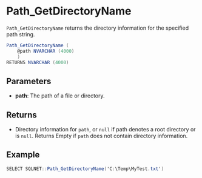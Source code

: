 # Path_GetDirectoryName

`Path_GetDirectoryName` returns the directory information for the specified path string.

```csharp
Path_GetDirectoryName (
	@path NVARCHAR (4000)
	)
RETURNS NVARCHAR (4000)
```

## Parameters

  - **path**: The path of a file or directory.

## Returns

 - Directory information for `path`, or `null` if path denotes a root directory or is `null`. Returns Empty if `path` does not contain directory information.

## Example

```csharp
SELECT SQLNET::Path_GetDirectoryName('C:\Temp\MyTest.txt')
```
